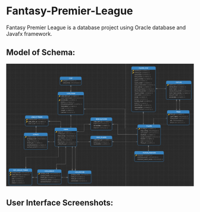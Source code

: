 # Fantasy-Premier-League
Fantasy Premier League is a database project using Oracle database and Javafx framework.

## Model of Schema:
![Schema Image](/Model.png)

## User Interface Screenshots:
